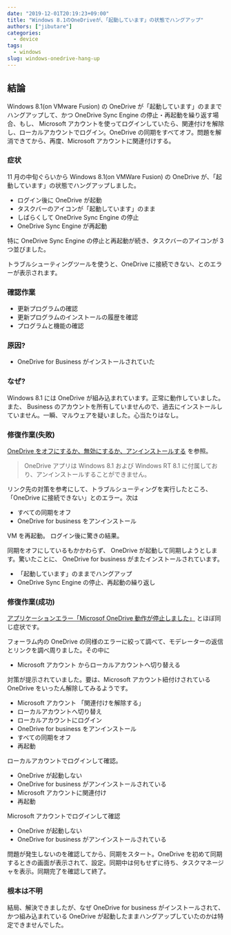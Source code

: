 ```yaml
---
date: "2019-12-01T20:19:23+09:00"
title: "Windows 8.1のOneDriveが、「起動しています」の状態でハングアップ"
authors: ["jibutare"]
categories:
  - device
tags:
  - windows
slug: windows-onedrive-hang-up
---
```


## 結論

Windows 8.1(on VMware Fusion) の OneDrive が「起動しています」のままでハングアップして、かつ OneDrive Sync Engine の停止・再起動を繰り返す場合、もし、 Microsoft アカウントを使ってログインしていたら、関連付けを解除し、ローカルアカウントでログイン。OneDrive の同期をすべてオフ。問題を解消できてから、再度、Microsoft アカウントに関連付けする。

### 症状

11 月の中旬ぐらいから Windows 8.1(on VMWare Fusion) の OneDrive が、「起動しています」の状態でハングアップしました。

- ログイン後に OneDrive が起動
- タスクバーのアイコンが「起動しています」のまま
- しばらくして OneDrive Sync Engine の停止
- OneDrive Sync Engine が再起動

特に OneDrive Sync Engine の停止と再起動が続き、タスクバーのアイコンが 3 つ並びました。

トラブルシューティングツールを使うと、OneDrive に接続できない、とのエラーが表示されます。

### 確認作業

- 更新プログラムの確認
- 更新プログラムのインストールの履歴を確認
- プログラムと機能の確認

### 原因?

- OneDrive for Business がインストールされていた

### なぜ?

Windows 8.1 には OneDrive が組み込まれています。正常に動作していました。また、 Business のアカウントを所有していませんので、過去にインストールしていません。一瞬、マルウェアを疑いました。心当たりはなし。

### 修復作業(失敗)

[OneDrive をオフにするか、無効にするか、アンインストールする](https://support.office.com/ja-jp/article/onedrive-%E3%82%92%E3%82%AA%E3%83%95%E3%81%AB%E3%81%99%E3%82%8B%E3%81%8B%E3%80%81%E7%84%A1%E5%8A%B9%E3%81%AB%E3%81%99%E3%82%8B%E3%81%8B%E3%80%81%E3%82%A2%E3%83%B3%E3%82%A4%E3%83%B3%E3%82%B9%E3%83%88%E3%83%BC%E3%83%AB%E3%81%99%E3%82%8B-f32a17ce-3336-40fe-9c38-6efb09f944b0) を参照。

> OneDrive アプリは Windows 8.1 および Windows RT 8.1 に付属しており、アンインストールすることができません。

リンク先の対策を参考にして、トラブルシューティングを実行したところ、「OneDrive に接続できない」とのエラー。次は

- すべての同期をオフ
- OneDrive for business をアンインストール

VM を再起動。
ログイン後に驚きの結果。

同期をオフにしているもかかわらず、 OneDrive が起動して同期しようとします。驚いたことに、 OneDrive for business がまたインストールされています。

- 「起動しています」のままでハングアップ
- OneDrive Sync Engine の停止、再起動の繰り返し

### 修復作業(成功)

[アプリケーションエラー「Microsof OneDrive 動作が停止しました」](https://answers.microsoft.com/ja-jp/windows/forum/windows8_1-performance/%e3%82%a2%e3%83%97%e3%83%aa%e3%82%b1%e3%83%bc/6875deb3-dd77-4284-91e6-01712dc9192b) とほぼ同じ症状です。

フォーラム内の OneDrive の同様のエラーに絞って調べて、モデレーターの返信とリンクを調べ周りました。その中に

- Microsoft アカウント からローカルアカウントへ切り替える

対策が提示されていました。要は、Microsoft アカウント紐付けされている OneDrive をいったん解除してみるようです。

- Microsoft アカウント 「関連付けを解除する」
- ローカルアカウントへ切り替え
- ローカルアカウントにログイン
- OneDrive for business をアンインストール
- すべての同期をオフ
- 再起動

ローカルアカウントでログインして確認。

- OneDrive が起動しない
- OneDrive for business がアンインストールされている
- Microsoft アカウントに関連付け
- 再起動

Microsoft アカウントでログインして確認

- OneDrive が起動しない
- OneDrive for business がアンインストールされている

問題が発生しないのを確認してから、同期をスタート。OneDrive を初めて同期するときの画面が表示されて、設定。同期中は何もせずに待ち、タスクマネージャを表示。同期完了を確認して終了。

### 根本は不明

結局、解決できましたが、なぜ OneDrive for business がインストールされて、かつ組み込まれている OneDrive が起動したままハングアップしていたのかは特定できませんでした。
